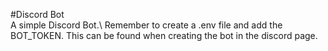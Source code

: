 #Discord Bot\
A simple Discord Bot.\\
Remember to create a .env file and add the BOT_TOKEN.
This can be found when creating the bot in the discord page.
